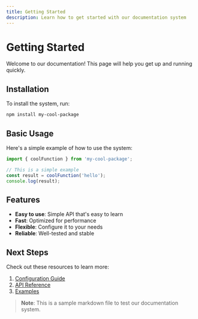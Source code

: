 ```yaml
---
title: Getting Started
description: Learn how to get started with our documentation system
---
```


# Getting Started

Welcome to our documentation! This page will help you get up and running quickly.

## Installation

To install the system, run:

```bash
npm install my-cool-package
```

## Basic Usage

Here's a simple example of how to use the system:

```javascript
import { coolFunction } from 'my-cool-package';

// This is a simple example
const result = coolFunction('hello');
console.log(result);
```

## Features

- **Easy to use**: Simple API that's easy to learn
- **Fast**: Optimized for performance
- **Flexible**: Configure it to your needs
- **Reliable**: Well-tested and stable

## Next Steps

Check out these resources to learn more:

1. [Configuration Guide](/docs/configuration)
2. [API Reference](/docs/api)
3. [Examples](/docs/examples)

> **Note**: This is a sample markdown file to test our documentation system.
